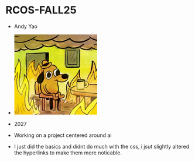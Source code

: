 # RCOS-FALL25
- Andy Yao
- ![My Photo](/picture.png)
- 2027
- Working on a project centered around ai

- I just did the basics and didnt do much with the css, i jsut slightly altered the hyperlinks to make them more noticable.
